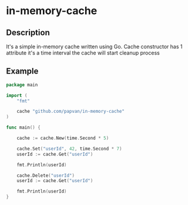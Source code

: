 # in-memory-cache

## Description
It's a simple in-memory cache written using Go. Cache constructor has 1 attribute it's a time interval the cache will start cleanup process

## Example
```go
package main

import (
	"fmt"

	cache "github.com/papvan/in-memory-cache"
)

func main() {

	cache := cache.New(time.Second * 5)

	cache.Set("userId", 42, time.Second * 7)
	userId := cache.Get("userId")

	fmt.Println(userId)

	cache.Delete("userId")
	userId := cache.Get("userId")

	fmt.Println(userId)
}
```